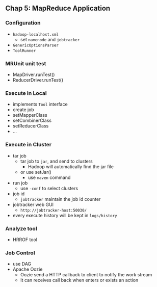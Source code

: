 ## Chap 5: MapReduce Application

### Configuration
- `hadoop-localhost.xml`
  - set `namenode` and `jobtracker`
- `GenericOptionsParser`
- `ToolRunner`

### MRUnit unit test
- MapDriver.runTest()
- ReducerDriver.runTest()

### Execute in Local
- implements `Tool` interface
- create job
- setMapperClass
- setCombinerClass
- setReducerClass
- ...

### Execute in Cluster
- tar job
  - tar job to `jar`, and send to clusters
    - Hadoop will automatically find the jar file
  - or use setJar()
    - use `maven` command
- run job
  - use `-conf` to select clusters
- job id
  - `jobtracker` maintain the job id counter 
- jobtracker web GUI
  - `http://jobtracker-host:50030/`
- every execute history will be kept in `logs/history`

### Analyze tool
- HRROF tool

### Job Control
- use DAG 
- Apache Oozie
  - Oozie send a HTTP callback to client to notify the work stream
  - It can receives call back when enters or exists an action
